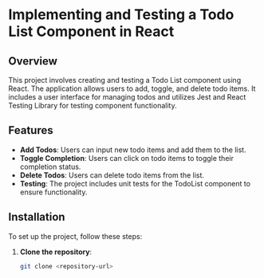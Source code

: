 # Implementing and Testing a Todo List Component in React

## Overview

This project involves creating and testing a Todo List component using React. The application allows users to add, toggle, and delete todo items. It includes a user interface for managing todos and utilizes Jest and React Testing Library for testing component functionality.

## Features

- **Add Todos**: Users can input new todo items and add them to the list.
- **Toggle Completion**: Users can click on todo items to toggle their completion status.
- **Delete Todos**: Users can delete todo items from the list.
- **Testing**: The project includes unit tests for the TodoList component to ensure functionality.

## Installation

To set up the project, follow these steps:

1. **Clone the repository**:

   ```bash
   git clone <repository-url>

